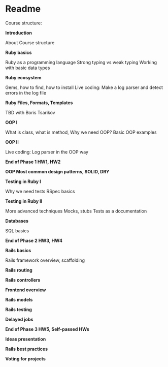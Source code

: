 # Readme

Course structure:

**Introduction**

About Course structure

**Ruby basics**

Ruby as a programming language
Strong typing vs weak typing
Working with basic data types

**Ruby ecosystem**

Gems, how to find, how to install
Live coding: Make a log parser and detect errors in the log file

**Ruby Files, Formats, Templates**

TBD with Boris Tsarikov


**OOP I**

What is class, what is method, Why we need OOP?
Basic OOP examples

**OOP II**

Live coding: Log parser in the OOP way


**End of Phase 1 HW1, HW2**

**OOP Most common design patterns, SOLID, DRY**


**Testing in Ruby I**

Why we need tests
RSpec basics

**Testing in Ruby II**

More advanced techniques
Mocks, stubs
Tests as a documentation



**Databases**

SQL basics


**End of Phase 2 HW3, HW4**

**Rails basics**

Rails framework overview, scaffolding


**Rails routing**


**Rails controllers**


**Frontend overview**


**Rails models**


**Rails testing**


**Delayed jobs**



**End of Phase 3 HW5, Self-passed HWs**

**Ideas presentation**

**Rails best practices**

**Voting for projects**
